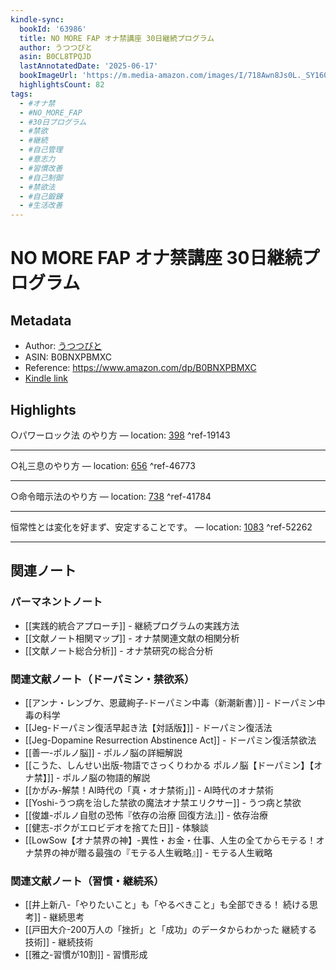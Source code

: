 ```yaml
---
kindle-sync:
  bookId: '63986'
  title: NO MORE FAP オナ禁講座 30日継続プログラム
  author: うつつびと
  asin: B0CL8TPQJD
  lastAnnotatedDate: '2025-06-17'
  bookImageUrl: 'https://m.media-amazon.com/images/I/718Awn8Js0L._SY160.jpg'
  highlightsCount: 82
tags:
  - #オナ禁
  - #NO_MORE_FAP
  - #30日プログラム
  - #禁欲
  - #継続
  - #自己管理
  - #意志力
  - #習慣改善
  - #自己制御
  - #禁欲法
  - #自己鍛錬
  - #生活改善
---
```

# NO MORE FAP オナ禁講座 30日継続プログラム
## Metadata
* Author: [うつつびと](https://www.amazon.comundefined)
* ASIN: B0BNXPBMXC
* Reference: https://www.amazon.com/dp/B0BNXPBMXC
* [Kindle link](kindle://book?action=open&asin=B0BNXPBMXC)

## Highlights
○パワーロック法 のやり方 — location: [398](kindle://book?action=open&asin=B0BNXPBMXC&location=398) ^ref-19143

---
○礼三息のやり方 — location: [656](kindle://book?action=open&asin=B0BNXPBMXC&location=656) ^ref-46773

---
○命令暗示法のやり方 — location: [738](kindle://book?action=open&asin=B0BNXPBMXC&location=738) ^ref-41784

---
恒常性とは変化を好まず、安定することです。 — location: [1083](kindle://book?action=open&asin=B0BNXPBMXC&location=1083) ^ref-52262

---

## 関連ノート

### パーマネントノート
- [[実践的統合アプローチ]] - 継続プログラムの実践方法
- [[文献ノート相関マップ]] - オナ禁関連文献の相関分析
- [[文献ノート総合分析]] - オナ禁研究の総合分析

### 関連文献ノート（ドーパミン・禁欲系）
- [[アンナ・レンブケ、恩蔵絢子-ドーパミン中毒（新潮新書）]] - ドーパミン中毒の科学
- [[Jeg-ドーパミン復活早起き法【対話版】]] - ドーパミン復活法
- [[Jeg-Dopamine Resurrection Abstinence Act]] - ドーパミン復活禁欲法
- [[善一-ポルノ脳]] - ポルノ脳の詳細解説
- [[こうた、しんせい出版-物語でさっくりわかる ポルノ脳【ドーパミン】【オナ禁】]] - ポルノ脳の物語的解説
- [[かがみ-解禁！AI時代の「真・オナ禁術」]] - AI時代のオナ禁術
- [[Yoshi-うつ病を治した禁欲の魔法オナ禁エリクサー]] - うつ病と禁欲
- [[俊雄-ポルノ自慰の恐怖『依存の治療 回復方法』]] - 依存治療
- [[健志-ボクがエロビデオを捨てた日]] - 体験談
- [[LowSow【オナ禁界の神】-異性・お金・仕事、人生の全てからモテる！オナ禁界の神が贈る最強の『モテる人生戦略』]] - モテる人生戦略

### 関連文献ノート（習慣・継続系）
- [[井上新八-「やりたいこと」も「やるべきこと」も全部できる！ 続ける思考]] - 継続思考
- [[戸田大介-200万人の「挫折」と「成功」のデータからわかった 継続する技術]] - 継続技術
- [[雅之-習慣が10割]] - 習慣形成
